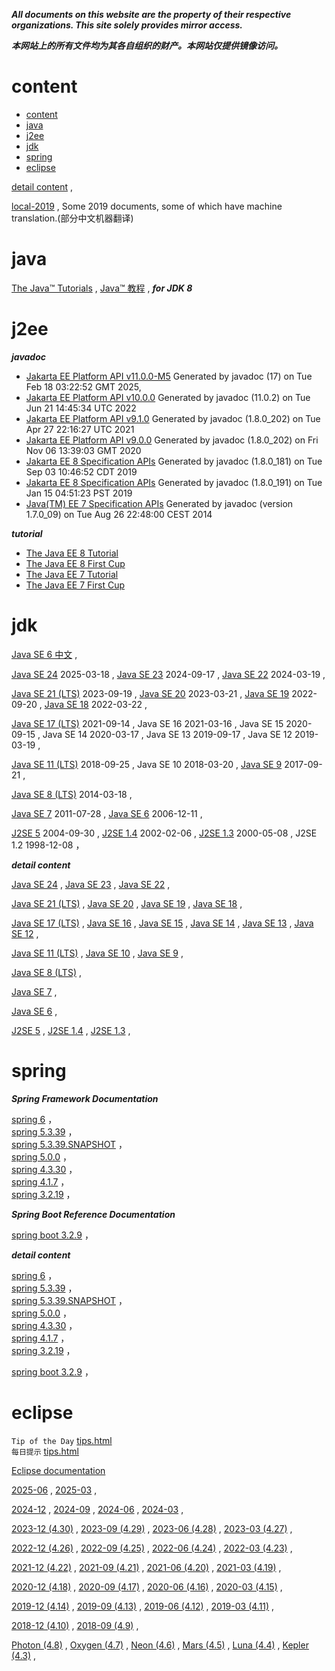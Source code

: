  
***All documents on this website are the property of their respective organizations. This site solely provides mirror access.***

***本网站上的所有文件均为其各自组织的财产。本网站仅提供镜像访问。***

# content
- [content](#content)
- [java](#java)
- [j2ee](#j2ee)
- [jdk](#jdk)
- [spring](#spring)
- [eclipse](#eclipse)


[detail content](content/) ,


[local-2019](local-2019/) ,
Some 2019 documents, some of which have machine translation.(部分中文机器翻译)


# java

[The Java™ Tutorials](java.8.tutorials/) ,
[Java™ 教程](java.8.tutorials.zh/) ,
***for JDK 8***

# j2ee


***javadoc***

- [Jakarta EE Platform API v11.0.0-M5](jakarta.spec.11/apidocs/) Generated by javadoc (17) on Tue Feb 18 03:22:52 GMT 2025,
- [Jakarta EE Platform API v10.0.0](jakarta.spec.10/apidocs/) Generated by javadoc (11.0.2) on Tue Jun 21 14:45:34 UTC 2022
- [Jakarta EE Platform API v9.1.0](jakarta.spec.9.1/apidocs/) Generated by javadoc (1.8.0_202) on Tue Apr 27 22:16:27 UTC 2021
- [Jakarta EE Platform API v9.0.0](jakarta.spec.9/apidocs/) Generated by javadoc (1.8.0_202) on Fri Nov 06 13:39:03 GMT 2020
- [Jakarta EE 8 Specification APIs](jakarta.spec.9/apidocs/) Generated by javadoc (1.8.0_181) on Tue Sep 03 10:46:52 CDT 2019
- [Jakarta EE 8 Specification APIs](glassfish.5/docs/api/javaee-full/index.html) Generated by javadoc (1.8.0_191) on Tue Jan 15 04:51:23 PST 2019
- [Java(TM) EE 7 Specification APIs](glassfish.4/docs/api/index.html) Generated by javadoc (version 1.7.0_09) on Tue Aug 26 22:48:00 CEST 2014

***tutorial***

- [The Java EE 8 Tutorial](glassfish.5/docs/javaee-tutorial/doc/toc.html)
- [The Java EE 8 First Cup](glassfish.5/docs/javaee-tutorial/doc/toc.html)
- [The Java EE 7 Tutorial](glassfish.4/docs/javaee-tutorial/doc/index.html)
- [The Java EE 7 First Cup](glassfish.4/docs/firstcup/doc/index.html)
 
  

# jdk

 

[Java SE 6 中文](jdk.6.zh/api/) ,


[Java SE 24](jdk.24.0.1/) 2025-03-18 ,
[Java SE 23](jdk.23.0.2/) 2024-09-17 ,
[Java SE 22](jdk.22.0.2/) 2024-03-19 ,

[Java SE 21 (LTS)](jdk.21.0.7/) 2023-09-19 ,
[Java SE 20](jdk.20.0.2/) 2023-03-21 ,
[Java SE 19](jdk.19.0.2/) 2022-09-20 ,
[Java SE 18](jdk.18.0.2.1/) 2022-03-22 ,

[Java SE 17 (LTS)](jdk.17.0.15/) 2021-09-14 ,
Java SE 16 2021-03-16 ,
Java SE 15 2020-09-15 ,
Java SE 14 2020-03-17 ,
Java SE 13 2019-09-17 ,
Java SE 12 2019-03-19 ,


[Java SE 11 (LTS)](jdk.11.0.27/) 2018-09-25 ,
Java SE 10 2018-03-20 ,
[Java SE 9](jdk.9.0.4/) 2017-09-21 ,

[Java SE 8 (LTS)](jdk.8u451/) 2014-03-18 ,

[Java SE 7](jdk.7u80/) 2011-07-28 ,
[Java SE 6](jdk.6/) 2006-12-11 ,


[J2SE 5](jdk.5/) 2004-09-30 ,
[J2SE 1.4](jdk.4/) 2002-02-06 ,
[J2SE 1.3](jdk.3/) 2000-05-08 ,
J2SE 1.2 1998-12-08 ，


***detail content***

[Java SE 24](content#jdk24) ,
[Java SE 23](content#jdk23) ,
[Java SE 22](content#jdk22) ,

[Java SE 21 (LTS)](content#jdk21) ,
[Java SE 20](content#jdk20) ,
[Java SE 19](content#jdk19) ,
[Java SE 18](content#jdk18)  ,

[Java SE 17 (LTS)](content#jdk17)  ,
[Java SE 16](content#jdk16)  ,
[Java SE 15](content#jdk15)  ,
[Java SE 14](content#jdk14)  ,
[Java SE 13](content#jdk13)  ,
[Java SE 12](content#jdk12)  ,

[Java SE 11 (LTS)](content#jdk11)  ,
[Java SE 10](content#jdk10)  ,
[Java SE 9](content#jdk9)  ,

[Java SE 8 (LTS)](content#jdk8)  ,

[Java SE 7](content#jdk7)  ,

[Java SE 6](content#jdk6)  ,

[J2SE 5](content#jdk5)  ,
[J2SE 1.4](content#jdk4)  ,
[J2SE 1.3](content#jdk3)  ,
 

# spring
 

***Spring Framework Documentation***

[spring 6](spring.6.0.0/docs/reference/html/index.html)  ，  
[spring 5.3.39](spring.5.3.39/docs/reference/html/index.html)    ，  
[spring 5.3.39.SNAPSHOT](spring.5.3.39.SNAPSHOT/docs/reference/html/index.html)    ，  
[spring 5.0.0](spring.5.0.0/docs/spring-framework-reference/index.html)    ，  
[spring 4.3.30](spring.4.3.30/docs/spring-framework-reference/html/index.html)    ，  
[spring 4.1.7](spring.4.1.7/docs/spring-framework-reference/html/index.html)    ，  
[spring 3.2.19](spring.3.2.19/docs/spring-framework-reference/html/index.html)    ，  


***Spring Boot Reference Documentation***

[spring boot 3.2.9](spring-boot.3.2.9/reference/html/)  ，  


***detail content***

[spring 6](content#spring_6)  ，  
[spring 5.3.39](content#spring_5_3_39)  ，  
[spring 5.3.39.SNAPSHOT](content#spring_5_3_39_SNAPSHOT)  ，  
[spring 5.0.0](content#spring_5)  ，  
[spring 4.3.30](content#spring_4_3_30)  ，  
[spring 4.1.7](content#spring_4_1_7)  ，  
[spring 3.2.19](content#spring_3_2_19)  ，  

[spring boot 3.2.9](content#spring-boot_3_2_9)  ，  




# eclipse

`Tip of the Day` [tips.html](help.eclipse/tips.html)  
`每日提示` [tips.html](help.eclipse/tips.html?provider=../help.eclipse.tips/org.eclipse.jdt.tips.user.zh-CN/provider.json)



[Eclipse documentation](help.eclipse/)

 [2025-06](help.eclipse/help.html?v=2025-06) ,
 [2025-03](help.eclipse/help.html?v=2025-03) ,
 
 [2024-12](help.eclipse/help.html?v=2024-12) ,
 [2024-09](help.eclipse/help.html?v=2024-09) ,
 [2024-06](help.eclipse/help.html?v=2024-06) ,
 [2024-03](help.eclipse/help.html?v=2024-03) ,
 
 [2023-12 (4.30)](help.eclipse/help.html?v=2023-12) ,
 [2023-09 (4.29)](help.eclipse/help.html?v=2023-09) ,
 [2023-06 (4.28)](help.eclipse/help.html?v=2023-06) ,
 [2023-03 (4.27)](help.eclipse/help.html?v=2023-03) ,
 
 [2022-12 (4.26)](help.eclipse/help.html?v=2022-12) ,
 [2022-09 (4.25)](help.eclipse/help.html?v=2022-09) ,
 [2022-06 (4.24)](help.eclipse/help.html?v=2022-06) ,
 [2022-03 (4.23)](help.eclipse/help.html?v=2022-03) ,
 
 [2021-12 (4.22)](help.eclipse/help.html?v=2021-12) ,
 [2021-09 (4.21)](help.eclipse/help.html?v=2021-09) ,
 [2021-06 (4.20)](help.eclipse/help.html?v=2021-06) ,
 [2021-03 (4.19)](help.eclipse/help.html?v=2021-03) ,
 
 [2020-12 (4.18)](help.eclipse/help.html?v=2020-12) ,
 [2020-09 (4.17)](help.eclipse/help.html?v=2020-09) ,
 [2020-06 (4.16)](help.eclipse/help.html?v=2020-06) ,
 [2020-03 (4.15)](help.eclipse/help.html?v=2020-03) ,
 
 [2019-12 (4.14)](help.eclipse/help.html?v=2019-12) ,
 [2019-09 (4.13)](help.eclipse/help.html?v=2019-09) ,
 [2019-06 (4.12)](help.eclipse/help.html?v=2019-06) ,
 [2019-03 (4.11)](help.eclipse/help.html?v=2019-03) ,
 
 [2018-12 (4.10)](help.eclipse/help.html?v=2018-12) ,
 [2018-09 (4.9)](help.eclipse/help.html?v=2018-09)  ,


 [Photon (4.8)](help.eclipse/help.html?v=photon) ,
 [Oxygen (4.7)](help.eclipse/help.html??v=oxygen) ,
 [Neon (4.6)](help.eclipse/help.html?v=neon) , 
 [Mars (4.5)](help.eclipse/help.html?v=mars) ,
 [Luna (4.4)](help.eclipse/help.html?v=luna) ,
 [Kepler (4.3)](help.eclipse/help.html?v=kepler) ,
 


